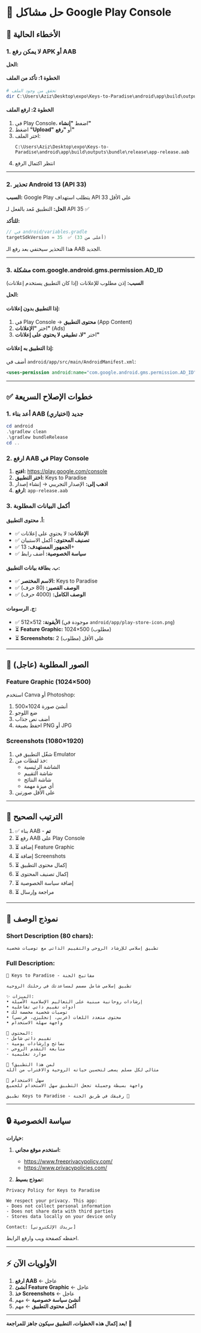 # 🚀 حل مشاكل Google Play Console

## 🔴 الأخطاء الحالية

### 1. لا يمكن رفع APK أو AAB

**الحل:**

#### الخطوة 1: تأكد من الملف
```powershell
# تحقق من وجود الملف
dir C:\Users\Aziz\Desktop\expo\Keys-to-Paradise\android\app\build\outputs\bundle\release\app-release.aab
```

#### الخطوة 2: ارفع الملف
1. في Play Console، اضغط **"إنشاء"**
2. اضغط **"Upload"** أو **"رفع"**
3. اختر الملف:
   ```
   C:\Users\Aziz\Desktop\expo\Keys-to-Paradise\android\app\build\outputs\bundle\release\app-release.aab
   ```
4. انتظر اكتمال الرفع

---

### 2. تحذير Android 13 (API 33)

**السبب:** Google Play يتطلب استهداف API 33 على الأقل

**الحل:** التطبيق مُعد بالفعل لـ API 35 ✅

**للتأكد:**
```gradle
// في android/variables.gradle
targetSdkVersion = 35  ✅ (أعلى من 33)
```

هذا التحذير سيختفي بعد رفع الـ AAB الجديد.

---

### 3. مشكلة com.google.android.gms.permission.AD_ID

**السبب:** إذن مطلوب للإعلانات (إذا كان التطبيق يستخدم إعلانات)

**الحل:**

#### إذا التطبيق **بدون إعلانات:**
1. في Play Console → **محتوى التطبيق** (App Content)
2. اختر **"الإعلانات"** (Ads)
3. اختر **"لا، تطبيقي لا يحتوي على إعلانات"**

#### إذا التطبيق **به إعلانات:**
أضف في `android/app/src/main/AndroidManifest.xml`:
```xml
<uses-permission android:name="com.google.android.gms.permission.AD_ID"/>
```

---

## ✅ خطوات الإصلاح السريعة

### 1. أعد بناء AAB جديد (اختياري)

```powershell
cd android
.\gradlew clean
.\gradlew bundleRelease
cd ..
```

### 2. ارفع AAB في Play Console

1. **افتح:** https://play.google.com/console
2. **اختر التطبيق:** Keys to Paradise
3. **اذهب إلى:** الإصدار التجريبي → إنشاء إصدار
4. **ارفع:** `app-release.aab`

### 3. أكمل البيانات المطلوبة

#### أ. محتوى التطبيق:
- ✅ **الإعلانات:** لا يحتوي على إعلانات
- ✅ **تصنيف المحتوى:** أكمل الاستبيان
- ✅ **الجمهور المستهدف:** 13+
- ✅ **سياسة الخصوصية:** أضف رابط

#### ب. بطاقة بيانات التطبيق:
- ✅ **الاسم المختصر:** Keys to Paradise
- ✅ **الوصف القصير:** (80 حرف)
- ✅ **الوصف الكامل:** (4000 حرف)

#### ج. الرسومات:
- ✅ **الأيقونة:** 512×512 (موجودة في `android/app/play-store-icon.png`)
- ⏳ **Feature Graphic:** 1024×500 (مطلوب)
- ⏳ **Screenshots:** 2 على الأقل (مطلوب)

---

## 📸 الصور المطلوبة (عاجل)

### Feature Graphic (1024×500)
استخدم Canva أو Photoshop:
1. أنشئ صورة 1024×500
2. ضع اللوجو
3. أضف نص جذاب
4. احفظ بصيغة PNG أو JPG

### Screenshots (1080×1920)
1. شغّل التطبيق في Emulator
2. خذ لقطات من:
   - الشاشة الرئيسية
   - شاشة التقييم
   - شاشة النتائج
   - أي ميزة مهمة
3. على الأقل صورتين

---

## 🎯 الترتيب الصحيح

1. ✅ بناء AAB - **تم**
2. ⏳ رفع AAB على Play Console
3. ⏳ إضافة Feature Graphic
4. ⏳ إضافة Screenshots
5. ⏳ إكمال محتوى التطبيق
6. ⏳ إكمال تصنيف المحتوى
7. ⏳ إضافة سياسة الخصوصية
8. ⏳ مراجعة وإرسال

---

## 📝 نموذج الوصف

### Short Description (80 chars):
```
تطبيق إسلامي للإرشاد الروحي والتقييم الذاتي مع توصيات شخصية
```

### Full Description:
```
🕌 Keys to Paradise - مفاتيح الجنة

تطبيق إسلامي شامل مصمم لمساعدتك في رحلتك الروحية

✨ الميزات:
• إرشادات روحانية مبنية على التعاليم الإسلامية الأصيلة
• أدوات تقييم ذاتي تفاعلية
• توصيات شخصية مخصصة لك
• محتوى متعدد اللغات (عربي، إنجليزي، فرنسي)
• واجهة سهلة الاستخدام

📖 المحتوى:
- تقييم ذاتي شامل
- نصائح وإرشادات يومية
- متابعة التقدم الروحي
- موارد تعليمية

🎯 لمن هذا التطبيق؟
مثالي لكل مسلم يسعى لتحسين حياته الروحية والاقتراب من الله

📱 سهل الاستخدام
واجهة بسيطة وجميلة تجعل التطبيق سهل الاستخدام للجميع

تطبيق Keys to Paradise - رفيقك في طريق الجنة 🌟
```

---

## 🔒 سياسة الخصوصية

**خيارات:**

1. **استخدم موقع مجاني:**
   - https://www.freeprivacypolicy.com/
   - https://www.privacypolicies.com/

2. **نموذج بسيط:**
```
Privacy Policy for Keys to Paradise

We respect your privacy. This app:
- Does not collect personal information
- Does not share data with third parties
- Stores data locally on your device only

Contact: [بريدك الإلكتروني]
```

احفظه كصفحة ويب وارفع الرابط.

---

## ⚡ الأولويات الآن

1. **ارفع AAB** ← عاجل
2. **أنشئ Feature Graphic** ← عاجل
3. **خذ Screenshots** ← عاجل
4. **أنشئ سياسة خصوصية** ← مهم
5. **أكمل محتوى التطبيق** ← مهم

---

**بعد إكمال هذه الخطوات، التطبيق سيكون جاهز للمراجعة! 🎉**
